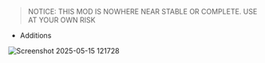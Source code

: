 > NOTICE: THIS MOD IS NOWHERE NEAR STABLE OR COMPLETE. USE AT YOUR OWN RISK

- Additions

![Screenshot 2025-05-15 121728](https://github.com/user-attachments/assets/02322515-7c86-45f7-acec-efd7d572ae34)
